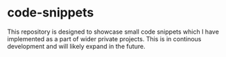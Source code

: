 # code-snippets

This repository is designed to showcase small code snippets which I have implemented as a part of wider private projects. This is in continous development and will likely expand in the future.
